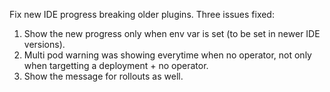 Fix new IDE progress breaking older plugins.
Three issues fixed:
1. Show the new progress only when env var is set (to be set in newer IDE versions).
2. Multi pod warning was showing everytime when no operator, not only when targetting a deployment + no operator.
3. Show the message for rollouts as well.